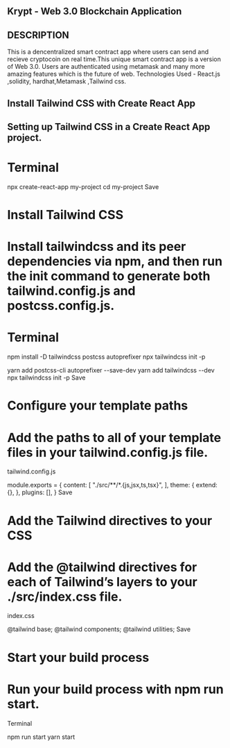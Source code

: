 ## Krypt - Web 3.0 Blockchain Application



## DESCRIPTION
This is a dencentralized smart contract app where users can send and recieve cryptocoin on real time.This unique smart contract app is a version of Web 3.0. Users are authenticated using metamask and many more amazing features which is the future of web.
Technologies Used - React.js ,solidity, hardhat,Metamask ,Tailwind css.

## Install Tailwind CSS with Create React App
## Setting up Tailwind CSS in a Create React App project.




# Terminal

npx create-react-app my-project
cd my-project
 Save

# Install Tailwind CSS
# Install tailwindcss and its peer dependencies via npm, and then run the init command to generate both tailwind.config.js and postcss.config.js.

# Terminal

npm install -D tailwindcss postcss autoprefixer
npx tailwindcss init -p

yarn add postcss-cli autoprefixer --save-dev
yarn add tailwindcss --dev
npx tailwindcss init -p
 Save

# Configure your template paths
# Add the paths to all of your template files in your tailwind.config.js file.

tailwind.config.js

module.exports = {
  content: [
    "./src/**/*.{js,jsx,ts,tsx}",
  ],
  theme: {
    extend: {},
  },
  plugins: [],
}
 Save

# Add the Tailwind directives to your CSS
# Add the @tailwind directives for each of Tailwind’s layers to your ./src/index.css file.

index.css

@tailwind base;
@tailwind components;
@tailwind utilities;
 Save

# Start your build process
 # Run your build process with npm run start.

Terminal

npm run start
yarn start
